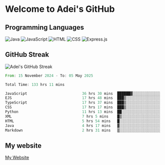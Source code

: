 # Welcome to Adei's GitHub

## Programming Languages
![Java](https://img.shields.io/badge/Java-007396?style=flat-square&logo=java&logoColor=white)
![JavaScript](https://img.shields.io/badge/JavaScript-F7DF1E?style=flat-square&logo=javascript&logoColor=black)
![HTML](https://img.shields.io/badge/HTML-E34F26?style=flat-square&logo=html5&logoColor=white)
![CSS](https://img.shields.io/badge/CSS-1572B6?style=flat-square&logo=css3&logoColor=white)
![Express.js](https://img.shields.io/badge/Express.js-000000?style=flat-square&logo=express&logoColor=white)


## GitHub Streak
![Adei's GitHub Streak](https://github-readme-streak-stats.herokuapp.com/?user=AdeiTamayo&hide_border=true)

<!--START_SECTION:waka-->

```rust
From: 15 November 2024 - To: 05 May 2025

Total Time: 133 hrs 11 mins

JavaScript                         36 hrs 30 mins  ██████▓░░░░░░░░░░░░░░░░░░   27.14 %
EJS                                17 hrs 48 mins  ███▒░░░░░░░░░░░░░░░░░░░░░   13.24 %
TypeScript                         17 hrs 37 mins  ███▒░░░░░░░░░░░░░░░░░░░░░   13.10 %
CSS                                17 hrs 17 mins  ███▒░░░░░░░░░░░░░░░░░░░░░   12.85 %
Python                             11 hrs 13 mins  ██░░░░░░░░░░░░░░░░░░░░░░░   08.34 %
XML                                7 hrs 5 mins    █▒░░░░░░░░░░░░░░░░░░░░░░░   05.27 %
HTML                               5 hrs 54 mins   █░░░░░░░░░░░░░░░░░░░░░░░░   04.39 %
Java                               4 hrs 17 mins   ▓░░░░░░░░░░░░░░░░░░░░░░░░   03.19 %
Markdown                           2 hrs 31 mins   ▒░░░░░░░░░░░░░░░░░░░░░░░░   01.88 %
```

<!--END_SECTION:waka-->

## My website
[My Website](https://adei.eus)


